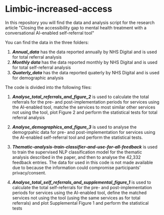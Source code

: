 # Limbic-increased-access
In this repository you will find the data and analysis script for the research article "Closing the accessibility gap to mental health treatment with a conversational AI-enabled self-referral tool"


You can find the data in the three folders:
1. **_Annual_data_** has the data reported annually by NHS Digital and is used for total referral analysis
2. **_Monthly data_** has the data reported monthly by NHS Digital and is used for total self-referral analysis
3. **_Quaterly_data_** has the data reported quaterly by NHS Digital and is used for demographic analysis


The code is divided into the following files:

1. **_Analyse_total_referrals_and_figure_2_**
is used to calculate the total referrals for the pre- and post-implementation periods for services using the AI-enabled tool,    matche the services to most similar other services not using the tool, plot Figure 2 and perform the statistical tests for total referral analysis

2. **_Analyse_demographics_and_figure_3_**
is used to analyse the demogrpahic data for pre- and post-implementation for services using the AI-enabled self-referral tool and perform the statistical tests.

3. **_Thematic-analysis-train-classifier-and-use-for-all-feedback_**
is used to train the supervised NLP classification model for the thematic analysis described in the paper, and then to analyse the 42,332 feedback entries. The data for used in this code is not made available due to because the information could compromise participants' privacy/consent.

4. **_Analyse_total_self_referrals_and_supplemental_figure_1_**
is used to calculate the total self-referrals for the pre- and post-implementation periods for services using the AI-enabled tool, define the matched services not using the tool (using the same services as for total referrals) and plot Supplemental Figure 1 and perform the statistical tests


 
 
